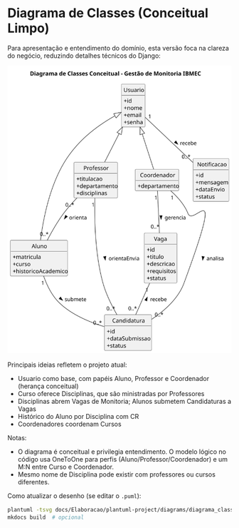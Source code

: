 # Diagrama de Classes (Conceitual Limpo)

Para apresentação e entendimento do domínio, esta versão foca na clareza do negócio, reduzindo detalhes técnicos do Django:

![Diagrama de Classes (Conceitual)](plantuml-project/diagrams/diagrama_classes_conceitual.svg)

Principais ideias refletem o projeto atual:
- Usuario como base, com papéis Aluno, Professor e Coordenador (herança conceitual)
- Curso oferece Disciplinas, que são ministradas por Professores
- Disciplinas abrem Vagas de Monitoria; Alunos submetem Candidaturas a Vagas
- Histórico do Aluno por Disciplina com CR
- Coordenadores coordenam Cursos

Notas:
- O diagrama é conceitual e privilegia entendimento. O modelo lógico no código usa OneToOne para perfis (Aluno/Professor/Coordenador) e um M:N entre Curso e Coordenador.
- Mesmo nome de Disciplina pode existir com professores ou cursos diferentes.

Como atualizar o desenho (se editar o `.puml`):
```bash
plantuml -tsvg docs/Elaboracao/plantuml-project/diagrams/diagrama_classes_conceitual.puml
mkdocs build  # opcional
```